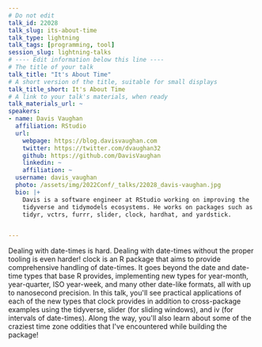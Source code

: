 ```yaml
---
# Do not edit
talk_id: 22028
talk_slug: its-about-time
talk_type: lightning
talk_tags: [programming, tool]
session_slug: lightning-talks
# ---- Edit information below this line ----
# The title of your talk
talk_title: "It's About Time"
# A short version of the title, suitable for small displays
talk_title_short: It's About Time
# A link to your talk's materials, when ready
talk_materials_url: ~
speakers:
- name: Davis Vaughan
  affiliation: RStudio
  url:
    webpage: https://blog.davisvaughan.com
    twitter: https://twitter.com/dvaughan32
    github: https://github.com/DavisVaughan
    linkedin: ~
    affiliation: ~
  username: davis_vaughan
  photo: /assets/img/2022Conf/_talks/22028_davis-vaughan.jpg
  bio: |+
    Davis is a software engineer at RStudio working on improving the
    tidyverse and tidymodels ecosystems. He works on packages such as
    tidyr, vctrs, furrr, slider, clock, hardhat, and yardstick.


---
```


<!-- ABSTRACT ----
Please write abstract below. You may use simple markdown (links, code style, bold, italics)
-->

Dealing with date-times is hard. Dealing with date-times without the proper
tooling is even harder! clock is an R package that aims to provide comprehensive
handling of date-times. It goes beyond the date and date-time types that base
R provides, implementing new types for year-month, year-quarter, ISO year-week,
and many other date-like formats, all with up to nanosecond precision. In this
talk, you'll see practical applications of each of the new types that clock
provides in addition to cross-package examples using the tidyverse, slider (for
sliding windows), and iv (for intervals of date-times). Along the way, you'll
also learn about some of the craziest time zone oddities that I've encountered
while building the package!
